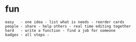 # fun

    easy   - one idea - list what is needs - reorder cards
    people - share - help others - real time editing together
    hard   - write a function - find a job for someone
    badges - all steps - 
